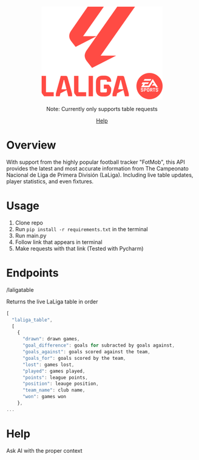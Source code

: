 <div align="center">

[![Laliga](https://raw.githubusercontent.com/jaschrs/LaLigaAPI/refs/heads/master/.github/LaLiga_EA_Sports_2023_Vertical_Logo.svg.png)](#readme)

Note: Currently only supports table requests

[Help](#help)
</div>

# Overview
With support from the highly popular football tracker "FotMob", this API provides the latest and most accurate information from The Campeonato Nacional de Liga de Primera División (LaLiga). Including live table updates, player statistics, and even fixtures. 

# Usage
1. Clone repo
2. Run `pip install -r requirements.txt` in the terminal
3. Run main.py
4. Follow link that appears in terminal
5. Make requests with that link
(Tested with Pycharm)

# Endpoints
/laligatable

Returns the live LaLiga table in order
```js
[
  "laliga_table",
  [
    {
      "drawn": drawn games,
      "goal_difference": goals for subracted by goals against,
      "goals_against": goals scored against the team,
      "goals_for": goals scored by the team,
      "lost": games lost,
      "played": games played,
      "points": league points,
      "position": leauge position,
      "team_name": club name,
      "won": games won
    },
...
```

# Help
Ask AI with the proper context
